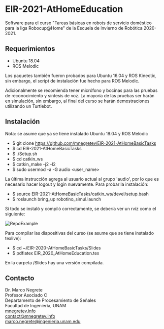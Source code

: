 # EIR-2021-AtHomeEducation

Software para el curso "Tareas básicas en robots de servicio doméstico para la liga Robocup@Home" de la Escuela de Invierno de Robótica 2020-2021.

## Requerimientos

* Ubuntu 18.04
* ROS Melodic

Los paquetes también fueron probados para Ubuntu 16.04 y ROS Kinectic, sin embargo, el script de instalación fue hecho para ROS Melodic.

Adicionalmente se recomienda tener micrófono y bocinas para las pruebas de reconocimiento y síntesis de voz. La mayoría de las pruebas ser harán en simulación, sin embargo, al final del curso se harán demostraciones utilizando un Turtlebot. 

## Instalación

Nota: se asume que ya se tiene instalado Ubuntu 18.04 y ROS Melodic

* $ git clone https://github.com/mnegretev/EIR-2021-AtHomeBasicTasks
* $ cd EIR-2021-AtHomeBasicTasks
* $ ./Setup.sh
* $ cd catkin_ws
* $ catkin_make -j2 -l2
* $ sudo usermod -a -G audio <user_name>

La última instrucción agrega al usuario actual al grupo 'audio', por lo que es necesario hacer logout y login nuevamente. Para probar la instalación:

* $ source EIR-2021-AtHomeBasicTasks/catkin_ws/devel/setup.bash
* $ roslaunch bring_up robotino_simul.launch

Si todo se instaló y compiló correctamente, se debería ver un rviz como el siguiente:

![RepoExample](https://github.com/mnegretev/EIR-2021-AtHomeBasicTasks/blob/master/Slides/Figures/RepoExample.png)

Para compilar las diapositivas del curso (se asume que se tiene instalado texlive):

* $ cd ~/EIR-2020-AtHomeBasicTasks/Slides
* $ pdflatex EIR_2020_AtHomeEducation.tex

En la carpeta /Slides hay una versión compilada.

## Contacto
Dr. Marco Negrete<br>
Profesor Asociado C<br>
Departamento de Procesamiento de Señales<br>
Facultad de Ingeniería, UNAM <br>
[mnegretev.info](http://mnegretev.info)<br>
contact@mnegretev.info<br>
marco.negrete@ingenieria.unam.edu
